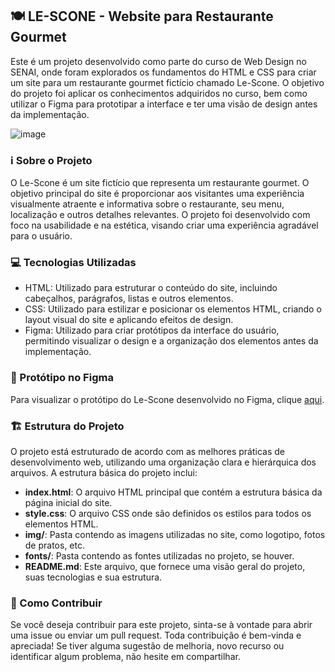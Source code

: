 ## 🍽️ LE-SCONE - Website para Restaurante Gourmet 

Este é um projeto desenvolvido como parte do curso de Web Design no SENAI, onde foram explorados os fundamentos do HTML e CSS para criar um site para um restaurante gourmet fictício chamado Le-Scone. O objetivo do projeto foi aplicar os conhecimentos adquiridos no curso, bem como utilizar o Figma para prototipar a interface e ter uma visão de design antes da implementação.

![image](https://github.com/BrennonMeireles/le-scone/assets/141636246/116b9407-be8a-4cfd-9d18-1b1567f09108)

### ℹ️ Sobre o Projeto

O Le-Scone é um site fictício que representa um restaurante gourmet. O objetivo principal do site é proporcionar aos visitantes uma experiência visualmente atraente e informativa sobre o restaurante, seu menu, localização e outros detalhes relevantes. O projeto foi desenvolvido com foco na usabilidade e na estética, visando criar uma experiência agradável para o usuário.

### 💻 Tecnologias Utilizadas

- HTML: Utilizado para estruturar o conteúdo do site, incluindo cabeçalhos, parágrafos, listas e outros elementos.
- CSS: Utilizado para estilizar e posicionar os elementos HTML, criando o layout visual do site e aplicando efeitos de design.
- Figma: Utilizado para criar protótipos da interface do usuário, permitindo visualizar o design e a organização dos elementos antes da implementação.

### 🎨 Protótipo no Figma

Para visualizar o protótipo do Le-Scone desenvolvido no Figma, clique [aqui](https://www.figma.com/file/w4kLbLWB46WlRLSjSXmPMe/Le-Scone?type=design&node-id=0%3A1&mode=design&t=jow74SSBrj6KKL8J-1).

### 🏗️ Estrutura do Projeto

O projeto está estruturado de acordo com as melhores práticas de desenvolvimento web, utilizando uma organização clara e hierárquica dos arquivos. A estrutura básica do projeto inclui:

- **index.html**: O arquivo HTML principal que contém a estrutura básica da página inicial do site.
- **style.css**: O arquivo CSS onde são definidos os estilos para todos os elementos HTML.
- **img/**: Pasta contendo as imagens utilizadas no site, como logotipo, fotos de pratos, etc.
- **fonts/**: Pasta contendo as fontes utilizadas no projeto, se houver.
- **README.md**: Este arquivo, que fornece uma visão geral do projeto, suas tecnologias e sua estrutura.

### 🤔 Como Contribuir

Se você deseja contribuir para este projeto, sinta-se à vontade para abrir uma issue ou enviar um pull request. Toda contribuição é bem-vinda e apreciada! Se tiver alguma sugestão de melhoria, novo recurso ou identificar algum problema, não hesite em compartilhar.

